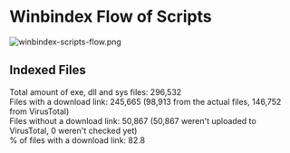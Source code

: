 # Winbindex Flow of Scripts

![winbindex-scripts-flow.png](winbindex-scripts-flow.png)

## Indexed Files

<!--FileStats-->
Total amount of exe, dll and sys files: 296,532  
Files with a download link: 245,665 (98,913 from the actual files, 146,752 from VirusTotal)  
Files without a download link: 50,867 (50,867 weren't uploaded to VirusTotal, 0 weren't checked yet)  
% of files with a download link: 82.8  
<!--/FileStats-->
